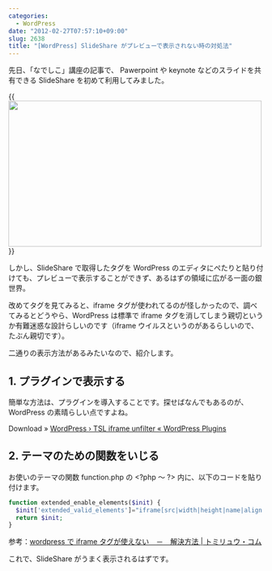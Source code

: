 ```yaml
---
categories:
  - WordPress
date: "2012-02-27T07:57:10+09:00"
slug: 2638
title: "[WordPress] SlideShare がプレビューで表示されない時の対処法"
---
```


先日、「なでしこ」講座の記事で、 Pawerpoint や keynote などのスライドを共有できる SlideShare を初めて利用してみました。

{{<img alt="" src="/images/2012/02/2638_1.png" width="500" height="288">}}

しかし、SlideShare で取得したタグを WordPress のエディタにぺたりと貼り付けても、プレビューで表示することができず、あるはずの領域に広がる一面の銀世界。

改めてタグを見てみると、iframe タグが使われてるのが怪しかったので、調べてみるとどうやら、WordPress は標準で iframe タグを消してしまう親切というか有難迷惑な設計らしいのです（iframe ウイルスというのがあるらしいので、たぶん親切です）。

二通りの表示方法があるみたいなので、紹介します。

## 1. プラグインで表示する

簡単な方法は、プラグインを導入することです。探せばなんでもあるのが、WordPress の素晴らしい点ですよね。

Download » [WordPress › TSL iframe unfilter « WordPress Plugins](http://wordpress.org/extend/plugins/tsl-iframe-unfilter/)

## 2. テーマのための関数をいじる

お使いのテーマの関数 function.php の &lt;?php 〜 ?&gt; 内に、以下のコードを貼り付けます。

```php
function extended_enable_elements($init) {
  $init['extended_valid_elements']="iframe[src|width|height|name|align|style|scrolling|marginwidth|marginheight|frameborder]";
  return $init;
}
```

参考：[wordpress で iframe タグが使えない　－　解決方法 | トミリュウ・コム](http://www.tomiryu.com/wordpress/wordpress%E3%81%A7iframe%E3%82%BF%E3%82%B0%E3%81%8C%E4%BD%BF%E3%81%88%E3%81%AA%E3%81%84%E3%80%80%EF%BC%8D%E3%80%80%E8%A7%A3%E6%B1%BA%E7%AD%96/)

これで、SlideShare がうまく表示されるはずです。
